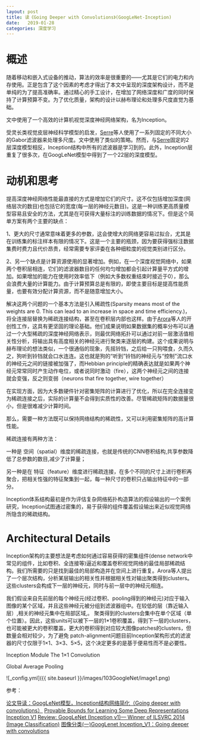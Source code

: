 ```yaml
---
layout: post
title: 读《Going Deeper with Convolutions》(GoogLeNet-Inception)
date:   2019-01-28
categories: 深度学习
---  
```


# 概述  

随着移动和嵌入式设备的推动，算法的效率是很重要的——尤其是它们的电力和内存使用。正是包含了这个因素的考虑才得出了本文中呈现的深度架构设计，而不是单纯的为了提高准确率。通过精心的手工设计，在增加了网络深度和广度的同时保持了计算预算不变。为了优化质量，架构的设计以赫布理论和处理多尺度直觉为基础。   

文中使用了一个高效的计算机视觉深度神经网络架构，名为Inception。  

受灵长类视觉皮层神经科学模型的启发，[Serre](https://mcgovern.mit.edu/wp-content/uploads/2019/01/04069258.pdf)等人使用了一系列固定的不同大小的Gabor滤波器来处理多尺度。文中使用了类似的策略。然而，与[Serre](https://mcgovern.mit.edu/wp-content/uploads/2019/01/04069258.pdf)固定的2层深度模型相反，Inception结构中所有的滤波器是学习到的。此外，Inception层重复了很多次，在GoogLeNet模型中得到了一个22层的深度模型。


# 动机和思考  

提高深度神经网络性能最直接的方式是增加它们的尺寸。这不仅包括增加深度(网络层次的数目)也包括它的宽度(每一层的神经元数目)。这是一种训练更高质量模型容易且安全的方法，尤其是在可获得大量标注的训练数据的情况下。但是这个简单方案有两个主要的缺点： 

1、更大的尺寸通常意味着更多的参数，这会使增大的网络更容易过拟合，尤其是在训练集的标注样本有限的情况下。这是一个主要的瓶颈，因为要获得强标注数据集费时费力且代价昂贵，经常需要专家评委在各种细粒度的视觉类别进行区分。  

2、另一个缺点是计算资源使用的显著增加。例如，在一个深度视觉网络中，如果两个卷积层相连，它们的滤波器数目的任何均匀增加都会引起计算量平方式的增加。如果增加的能力在使用时效率低下（例如大多数权重结束时接近于0），那么会浪费大量的计算能力。由于计算预算总是有限的，即使主要目标是提高性能质量，也要有效分配计算资源，而不是随意增加大小。 

解决这两个问题的一个基本方法是引入稀疏性(Sparsity means most of the weights are 0. This can lead to an increase in space and time efficiency.)，将全连接层替换为稀疏连接结构，甚至在卷积层内部也这样。由于[Arora](https://arxiv.org/abs/1310.6343)等人的开创性工作，这具有更坚固的理论基础。他们成果说明如果数据集的概率分布可以通过一个大型稀疏的深度神经网络表示，则最优网络拓扑可以通过对前一层激活值相关性分析，将输出具有高度相关的神经元进行聚类来逐层的构建。这个成果说明与赫布理论的想法类似，一个很通俗的现象，先摇铃铛，之后给一只狗喂食，久而久之，狗听到铃铛就会口水连连。这也就是狗的“听到”铃铛的神经元与“控制”流口水的神经元之间的链接被加强了，而Hebbian principle的精确表达就是如果两个神经元常常同时产生动作电位，或者说同时激动（fire），这两个神经元之间的连接就会变强，反之则变弱（neurons that fire together, wire together）

在实现方面，因为大多数硬件针对密集矩阵的计算进行了优化，所以在完全连接变为稀疏连接之后，实际的计算量不会得到实质性的改善。尽管稀疏矩阵的数据量很小，但是很难减少计算时间。

那么，需要一种方法既可以保持网络结构的稀疏性，又可以利用密集矩阵的高计算性能。   

稀疏连接有两种方法：

一种是 空间（spatial）维度的稀疏连接，也就是传统的CNN卷积结构,共享参数降低了总参数的数目,减少了计算量；  

另一种是在 特征（feature）维度进行稀疏连接，在多个不同的尺寸上进行卷积再聚合，把相关性强的特征聚集到一起，每一种尺寸的卷积只占输出特征中的一部分。



Inception体系结构最初是作为评估复杂网络拓扑构造算法的假设输出的一个案例研究，Inception试图通过密集的，易于获得的组件覆盖假设输出来近似视觉网络所隐含的稀疏结构。


# Architectural Details   

Inception架构的主要想法是考虑如何通过容易获得的密集组件(dense network中常见的组件，比如卷积、全连接等)逼近和覆盖卷积视觉网络的最佳局部稀疏结构。我们所需要的只是找到最佳的局部构造并在空间上进行重复。Arora等人提出了一个层次结构，分析某层输出的相关性并根据相关性对输出聚类得到clusters。这些clusters会构成下一层的神经元，同时与前一层中的神经元相连。

我们假设来自先前层的每个神经元(经过卷积、pooling得到的神经元)对应于输入图像的某个区域，并且这些神经元被分组到滤波器组中。在较低的层（靠近输入层）,相关的神经元集中在局部区域,。 聚类得到的clusters会集中在单个区域（单个位置）。因此，这些units可以被下一层的1*1卷积覆盖，得到下一层的clusters，也可能被更大的卷积覆盖，更大的卷积得到对应较大图像patches的clusters，但数量会相对较少，为了避免 patch-alignment问题目前Inception架构形式的滤波器的尺寸仅限于1×1、3×3、5×5，这个决定更多的是基于便易性而不是必要性。

Inception Module
The 1×1 Convolution

Global Average Pooling

![_config.yml]({{ site.baseurl }}/images/103GoogleNet/image1.png)   


参考：

[论文导读：GoogLeNet模型，Inception结构网络简化（Going deeper with convolutions）](https://blog.csdn.net/FJY_sunshine/article/details/82775583)
[Provable Bounds for Learning Some Deep Representations](https://arxiv.org/abs/1310.6343)  
[Inception V1](https://www.jianshu.com/p/22e3af789f4e)
[Review: GoogLeNet (Inception v1)— Winner of ILSVRC 2014 (Image Classification)](https://medium.com/coinmonks/paper-review-of-googlenet-inception-v1-winner-of-ilsvlc-2014-image-classification-c2b3565a64e7)
[图像分类(一)GoogLenet Inception_V1：Going deeper with convolutions](https://www.cnblogs.com/Lilu-1226/p/10588058.html])